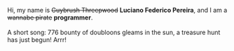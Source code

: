 Hi, my name is ~~Guybrush Threepwood~~ **Luciano Federico Pereira**, and I am a ~~wannabe pirate~~ **programmer**.<br><br>A short song: 776 bounty of doubloons gleams in the sun, a treasure hunt has just begun! Arrr!
